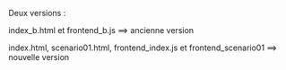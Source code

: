 Deux versions :

index_b.html et frontend_b.js ==> ancienne version

index.html, scenario01.html, frontend_index.js et frontend_scenario01 ==> nouvelle version